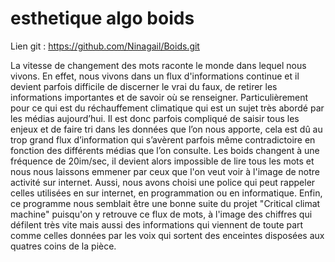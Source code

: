 # esthetique algo boids

Lien git : https://github.com/Ninagail/Boids.git
 
La vitesse de changement des mots raconte le monde dans lequel nous vivons. En effet, nous vivons dans un flux d'informations continue et il devient parfois difficile de discerner le vrai du faux, de retirer les informations importantes et de savoir où se renseigner. 
Particulièrement pour ce qui est du réchauffement climatique qui est un sujet très abordé par les médias aujourd’hui. Il est donc parfois compliqué de saisir tous les enjeux et de faire tri dans les données que l’on nous apporte, cela est dû au trop grand flux d’information qui s’avèrent parfois même contradictoire en fonction des différents médias que l’on consulte. 
Les boids changent à une fréquence de 20im/sec, il devient alors impossible de lire tous les mots et nous nous laissons emmener par ceux que l'on veut voir à l'image de notre activité sur internet. Aussi, nous avons choisi une police qui peut rappeler celles utilisées en sur internet, en programmation ou en informatique.
Enfin, ce programme nous semblait être une bonne suite du projet "Critical climat machine" puisqu'on y retrouve ce flux de mots, à l'image des chiffres qui défilent très vite mais aussi des informations qui viennent de toute part comme celles données par les voix qui sortent des enceintes disposées aux quatres coins de la pièce.
